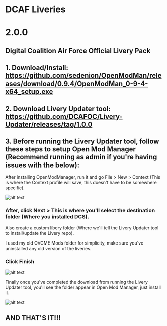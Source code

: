 # DCAF Liveries
# 2.0.0
## Digital Coalition Air Force Official Livery Pack

 ## 1. Download/Install: https://github.com/sedenion/OpenModMan/releases/download/0.9.4/OpenModMan_0-9-4-x64_setup.exe
 ## 2. Download Livery Updater tool: https://github.com/DCAFOC/Livery-Updater/releases/tag/1.0.0
 ## 3. Before running the Livery Updater tool, follow these steps to setup Open Mod Manager (Recommend running as admin if you're having issues with the below):
 
After installing OpenModManager, run it and go File > New > Context
(This is where the Context profile will save, this doesn't have to be somewhere specific).
  
![alt text](https://imgur.com/ZitQ4uV.png)

### After, click Next > This is where you'll select the destination folder (Where you installed DCS).

Also create a custom libery folder (Where we'll tell the Livery Updater tool to install/update the Livery repo).

I used my old OVGME Mods folder for simplicity, make sure you've uninstalled any old version of the liveries.

### Click Finish

![alt text](https://imgur.com/ZM5n53a.png)

Finally once you've completed the download from running the Livery Updater tool, you'll see the folder appear in Open Mod Manager, just install it. 

![alt text](https://imgur.com/j3QApiM.png)

## AND THAT'S IT!!!